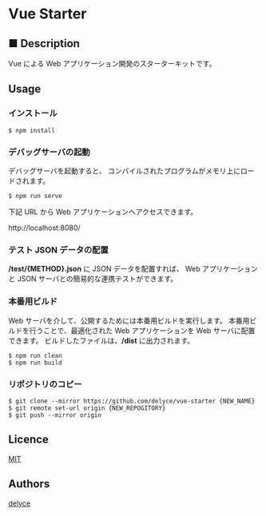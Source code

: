# Vue Starter


## ■ Description

Vue による Web アプリケーション開発のスターターキットです。


## Usage

### インストール

```
$ npm install
```

### デバッグサーバの起動

デバッグサーバを起動すると、
コンパイルされたプログラムがメモリ上にロードされます。

```
$ npm run serve
```

下記 URL から Web アプリケーションへアクセスできます。

http://localhost:8080/

### テスト JSON データの配置

**/test/{METHOD}.json** に JSON データを配置すれば、
Web アプリケーションと JSON サーバとの簡易的な連携テストができます。

### 本番用ビルド

Web サーバを介して、公開するためには本番用ビルドを実行します。
本番用ビルドを行うことで、最適化された Web アプリケーションを Web サーバに配置できます。
ビルドしたファイルは、**/dist** に出力されます。

```
$ npm run clean
$ npm run build
```

### リポジトリのコピー

```
$ git clone --mirror https://github.com/delyce/vue-starter {NEW_NAME}
$ git remote set-url origin {NEW_REPOGITORY}
$ git push --mirror origin
```


## Licence

[MIT](https://www.opensource.org/licenses/mit-license.php)


## Authors

[delyce](https://github.com/delyce)
